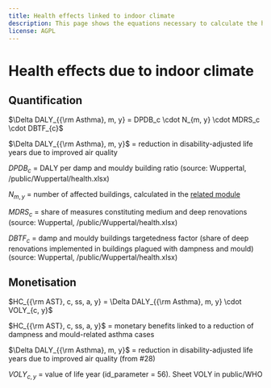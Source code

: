 ```yaml
---
title: Health effects linked to indoor climate
description: This page shows the equations necessary to calculate the health effects linked to improved indoor climate.
license: AGPL
---
```


<!--
© 2023 - 2024 Fraunhofer-Gesellschaft e.V., München

SPDX-License-Identifier: AGPL-3.0-or-later
-->

Health effects due to indoor climate
=

Quantification
-

$`\Delta DALY_{{\rm Asthma}, m, y} = DPDB_c \cdot N_{m, y} \cdot MDRS_c \cdot DBTF_{c}`$

$`\Delta DALY_{{\rm Asthma}, m, y}`$ = reduction in disability-adjusted life years due to improved air quality

$`DPDB_{c}`$ = DALY per damp and mouldy building ratio (source: Wuppertal, /public/Wuppertal/health.xlsx)

$`N_{m, y}`$ = number of affected buildings, calculated in the [related module](../modules/N_affected_dwellings.md)

$`MDRS_c`$ = share of measures constituting medium and deep renovations  (source: Wuppertal, /public/Wuppertal/health.xlsx)

$`DBTF_c`$ = damp and mouldy buildings targetedness factor (share of deep renovations implemented in buildings plagued with dampness and mould) (source: Wuppertal, /public/Wuppertal/health.xlsx)


Monetisation
-

$`HC_{{\rm AST}, c, ss, a, y} = \Delta DALY_{{\rm Asthma}, m, y} \cdot VOLY_{c, y}`$

$`HC_{{\rm AST}, c, ss, a, y}`$ = monetary benefits linked to a reduction of dampness and mould-related asthma cases 

$`\Delta DALY_{{\rm Asthma}, m, y}`$ = reduction in disability-adjusted life years due to improved air quality (from #28)

$`VOLY_{c, y}`$ = value of life year (id_parameter = 56). Sheet VOLY in public/WHO 